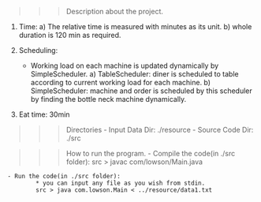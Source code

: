 >>> Description about the project.
1. Time:
    a) The relative time is measured with minutes as its unit.
    b) whole duration is 120 min as required.
2. Scheduling:
    * Working load on each machine is updated dynamically by SimpleScheduler.
    a) TableScheduler: diner is scheduled to table according to current working load for each machine.
    b) SimpleScheduler: machine and order is scheduled by this scheduler by finding the bottle neck machine dynamically.

3. Eat time: 30min

>>> Directories
    - Input Data Dir: ./resource
    - Source Code Dir: ./src

>>> How to run the program.
    - Compile the code(in ./src folder):
            src > javac com/lowson/Main.java

    - Run the code(in ./src folder):
            * you can input any file as you wish from stdin.
            src > java com.lowson.Main < ../resource/data1.txt
